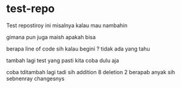 # test-repo
Test repostiroy
ini misalnya kalau mau nambahin 

gimana pun juga maish apakah bisa 

berapa line of code sih kalau begini ?
tidak ada yang tahu

tambah lagi
test
yang pasti kita coba dulu aja

coba tditambah lagi
 tadi sih addition 8 deletion 2 
berapab anyak sih sebnenray changesnys
